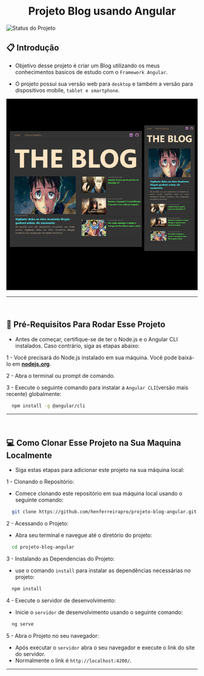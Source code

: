 <h1 align="center">Projeto Blog usando Angular</h1>

  
![Status do Projeto](https://img.shields.io/badge/Status-Concluido-green)
  
  <h2>📋 Introdução</h2>

  - Objetivo desse projeto é criar um Blog utilizando os meus conhecimentos basicos de estudo com o `Framework Angular`.

  - O projeto possui sua versão web para ``desktop`` e também a versão para dispositivos mobile, ``tablet e smartphone``.

  [![Preview do Site](layout-projeto/preview-blog.png)](https://henferreirapro.github.io/projeto-blog-angular/)

___
<br>
<h2>📲 Pré-Requisitos Para Rodar Esse Projeto</h2>

  - Antes de começar, certifique-se de ter o Node.js e o Angular CLI instalados. Caso contrário, siga as etapas abaixo:

  1 - Você precisará do Node.js instalado em sua máquina. Você pode baixá-lo em [**nodejs.org**](https://nodejs.org/).

  2 - Abra o terminal ou prompt de comando.

  3 - Execute o seguinte comando para instalar a ``Angular CLI``(versão mais recente) globalmente:
  
  ```bash
    npm install -g @angular/cli
  ```

___
<br>
<h2>💻 Como Clonar Esse Projeto na Sua Maquina Localmente</h2>

  - Siga estas etapas para adicionar este projeto na sua máquina local:

  1 - Clonando o Repositório:
  
  - Comece clonando este repositório em sua máquina local usando o seguinte comando:
  ```bash
    git clone https://github.com/henferreirapro/projeto-blog-angular.git
  ```

  2 - Acessando o Projeto:
  
  - Abra seu terminal e navegue até o diretório do projeto:
  ```bash
    cd projeto-blog-angular
  ```

  3 - Instalando as Dependencias do Projeto:
  
  - use o comando ``install`` para instalar as dependências necessárias no projeto:
  ```bash
    npm install
  ```

  4 - Execute o servidor de desenvolvimento: 
  - Inicie o ``servidor`` de desenvolvimento usando o seguinte comando:
  ```bash
    ng serve
  ```

  5 - Abra o Projeto no seu navegador:
  - Após executar o ``servidor`` abra o seu navegador e execute o link do site do servidor.
  - Normalmente o link é ``http://localhost:4200/``.

___
